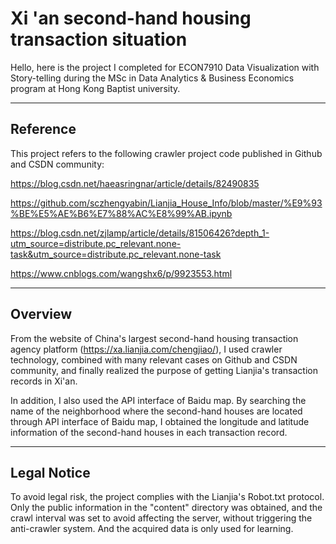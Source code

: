 # Xi 'an second-hand housing transaction situation
 

Hello, here is the project I completed for ECON7910 Data Visualization with Story-telling during the MSc in Data Analytics & Business Economics program at Hong Kong Baptist university.

----------------------------------------------------------------------------------------------------------------------------------------

## Reference
This project refers to the following crawler project code  published in Github and CSDN community:

https://blog.csdn.net/haeasringnar/article/details/82490835

https://github.com/sczhengyabin/Lianjia_House_Info/blob/master/%E9%93%BE%E5%AE%B6%E7%88%AC%E8%99%AB.ipynb

https://blog.csdn.net/zjlamp/article/details/81506426?depth_1-utm_source=distribute.pc_relevant.none-task&utm_source=distribute.pc_relevant.none-task

https://www.cnblogs.com/wangshx6/p/9923553.html

----------------------------------------------------------------------------------------------------------------------------------------

## Overview

From the website of China's largest second-hand housing transaction agency platform (https://xa.lianjia.com/chengjiao/), I used crawler technology, combined with  many relevant cases on Github and CSDN community, and finally realized the purpose of getting Lianjia's transaction records in Xi'an.

In addition, I also used the API interface of Baidu map. By searching the name of the neighborhood where the second-hand houses are located through API interface of Baidu map, I obtained the longitude and latitude information of the second-hand houses in each transaction record.

----------------------------------------------------------------------------------------------------------------------------------------

## Legal Notice

To avoid legal risk, the project complies with the Lianjia's Robot.txt protocol. Only the public information in the "content" directory was obtained, and the crawl interval was set to avoid affecting the server, without triggering the anti-crawler system. And the acquired data is only used for learning.
 
